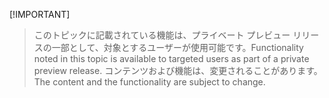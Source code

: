  [!IMPORTANT]
> <span data-ttu-id="51216-101">このトピックに記載されている機能は、プライベート プレビュー リリースの一部として、対象とするユーザーが使用可能です。</span><span class="sxs-lookup"><span data-stu-id="51216-101">Functionality noted in this topic is available to targeted users as part of a private preview release.</span></span> <span data-ttu-id="51216-102">コンテンツおよび機能は、変更されることがあります。</span><span class="sxs-lookup"><span data-stu-id="51216-102">The content and the functionality are subject to change.</span></span> 

